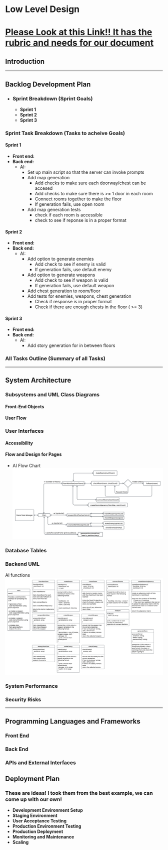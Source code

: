 # Low Level Design

# [Please Look at this Link!! It has the rubric and needs for our document](https://usu.instructure.com/courses/769837/assignments/4714896)

## Introduction

---

## Backlog Development Plan
- ### Sprint Breakdown (Sprint Goals)
  - **Sprint 1**
  - **Sprint 2**
  - **Sprint 3**

### Sprint Task Breakdown (Tasks to acheive Goals)
#### Sprint 1
- **Front end:**
- **Back end:**
  - AI:
    - Set up main script so that the server can invoke prompts
    - Add map generation
      - Add checks to make sure each doorway/chest can be accesed
      - Add checks to make sure there is >= 1 door in each room
      - Connect rooms together to make the floor
      - If generation fails, use open room
    - Add map generation tests
      - check if each room is accessible
      - check to see if reponse is in a proper format
#### Sprint 2
- **Front end:**
- **Back end:**
  - AI:
    - Add option to generate enemies
      - Add check to see if enemy is valid
      - If generation fails, use default enemy
    - Add option to generate weapons
      - Add check to see if weapon is valid
      - If generation fails, use default weapon
    - Add chest generation to room/floor
    - Add tests for enemies, weapons, chest generation
      - Check if response is in proper format
      - Check if there are enough chests in the floor ( >= 3)
#### Sprint 3
- **Front end:**
- **Back end:**
  - AI:
    - Add story generation for in between floors

### All Tasks Outline (Summary of all Tasks)

---
## System Architecture
### Subsystems and UML Class Diagrams
#### Front-End Objects

#### User Flow


### User Interfaces
#### Accessibility
#### Flow and Design for Pages
- AI Flow Chart
![AI flow chart](ai-flow-chart.png)

### Database Tables

### Backend UML
AI functions
![AI UML](ai-uml.png)

### System Performance

### Security Risks

---
## Programming Languages and Frameworks
### Front End
### Back End
### APIs and External Interfaces

## Deployment Plan
### These are ideas! I took them from the best example, we can come up with our own!
- **Development Environment Setup**
- **Staging Environment**
- **User Acceptance Testing**
- **Production Environment Testing**
- **Production Deployment**
- **Monitoring and Maintenance**
- **Scaling**